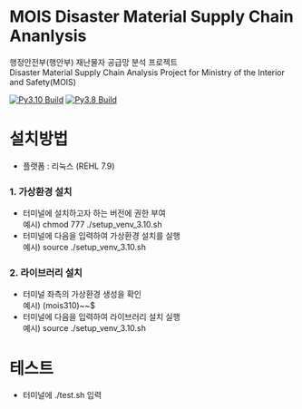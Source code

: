 # MOIS Disaster Material Supply Chain Ananlysis

행정안전부(행안부) 재난물자 공급망 분석 프로젝트 \
Disaster Material Supply Chain Analysis Project for Ministry of the Interior and Safety(MOIS)

[![Py3.10 Build](https://github.com/ba-bimatrix/MOIS/actions/workflows/Py3.10%20Build.yml/badge.svg)](https://github.com/ba-bimatrix/MOIS/actions/workflows/Py3.10%20Build.yml)
[![Py3.8 Build](https://github.com/ba-bimatrix/MOIS/actions/workflows/Py3.8%20Build.yml/badge.svg)](https://github.com/ba-bimatrix/MOIS/actions/workflows/Py3.8%20Build.yml)

# 설치방법
- 플랫폼 : 리눅스 (REHL 7.9)

### 1. 가상환경 설치
- 터미널에 설치하고자 하는 버전에 권한 부여 <br>
  예시) chmod 777 ./setup_venv_3.10.sh
- 터미널에 다음을 입력하여 가상환경 설치를 실행 <br>
  예시) source ./setup_venv_3.10.sh
  
### 2. 라이브러리 설치
- 터미널 좌측의 가상환경 생성을 확인 <br>
  예시) (mois310)~~$
- 터미널에 다음을 입력하여 라이브러리 설치 실행 <br>
  예시) source ./setup_venv_3.10.sh
 
# 테스트
- 터미널에 ./test.sh 입력
